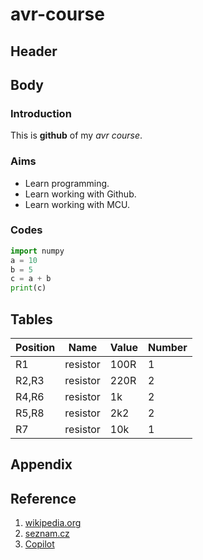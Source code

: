 # avr-course

## Header

## Body

### Introduction
This is __github__ of my _avr course_.

### Aims
* Learn programming.
* Learn working with Github.
* Learn working with MCU.

### Codes
```python Example python
import numpy
a = 10
b = 5
c = a + b
print(c)
```

## Tables
|Position|Name|Value|Number|
|---|---|---|---|
|R1|resistor|100R|1|
|R2,R3|resistor|220R|2|
|R4,R6|resistor|1k|2|
|R5,R8|resistor|2k2|2|
|R7|resistor|10k|1|

## Appendix

## Reference
1. [wikipedia.org](https://cs.wikipedia.org/wiki/Hlavn%C3%AD_strana)
2. [seznam.cz](https://www.seznam.cz/)
3. [Copilot](https://www.bing.com/chat?q=copilot&sendquery=1&FORM=SCCODX)
